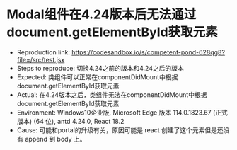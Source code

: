 # Modal组件在4.24版本后无法通过document.getElementById获取元素

- Reproduction link: <https://codesandbox.io/s/competent-pond-628qg8?file=/src/test.jsx>
- Steps to reproduce: 切换4.24之前的版本和4.24之后的版本
- Expected: 类组件可以正常在componentDidMount中根据document.getElementById获取元素
- Actual: 在4.24版本之后，类组件无法在componentDidMount中根据document.getElementById获取元素
- Environment: Windows10企业版, Microsoft Edge 版本 114.0.1823.67 (正式版本) (64 位), antd 4.24.0, React 18.2
- Cause: 可能和portal的升级有关，原因可能是 react 创建了这个元素但是还没有 append 到 body 上。
